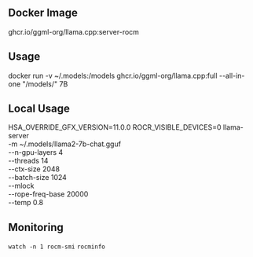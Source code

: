 ## Docker Image

ghcr.io/ggml-org/llama.cpp:server-rocm

## Usage

docker run -v ~/.models:/models ghcr.io/ggml-org/llama.cpp:full --all-in-one "/models/" 7B

## Local Usage

HSA_OVERRIDE_GFX_VERSION=11.0.0 ROCR_VISIBLE_DEVICES=0 llama-server \
  -m ~/.models/llama2-7b-chat.gguf \
  --n-gpu-layers 4 \
  --threads 14 \
  --ctx-size 2048 \
  --batch-size 1024 \
  --mlock \
  --rope-freq-base 20000 \
  --temp 0.8

## Monitoring

```watch -n 1 rocm-smi```
```rocminfo```



